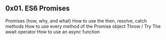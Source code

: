 ## 0x01. ES6 Promises

Promises (how, why, and what)
How to use the then, resolve, catch methods
How to use every method of the Promise object
Throw / Try
The await operator
How to use an async function